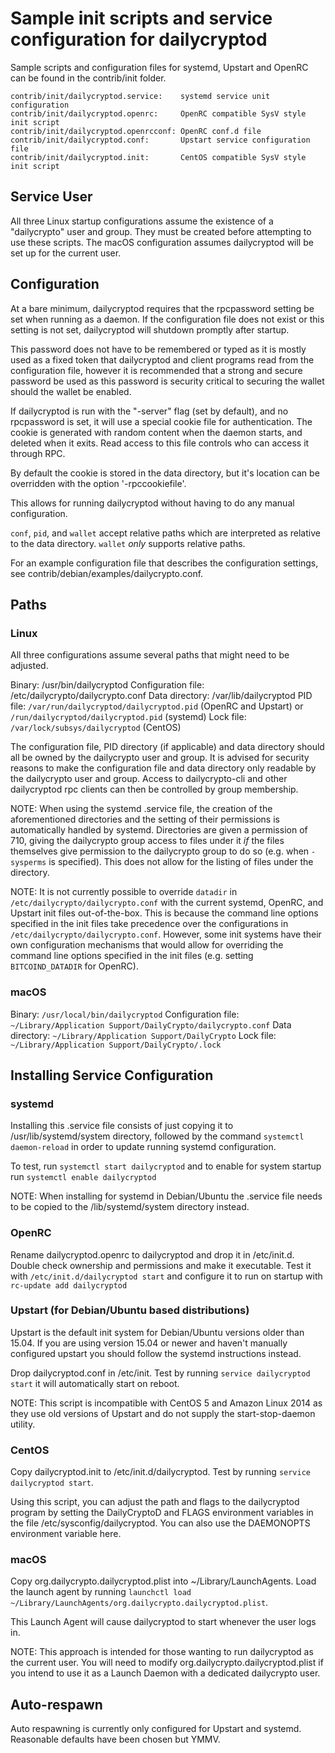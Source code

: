 Sample init scripts and service configuration for dailycryptod
==========================================================

Sample scripts and configuration files for systemd, Upstart and OpenRC
can be found in the contrib/init folder.

    contrib/init/dailycryptod.service:    systemd service unit configuration
    contrib/init/dailycryptod.openrc:     OpenRC compatible SysV style init script
    contrib/init/dailycryptod.openrcconf: OpenRC conf.d file
    contrib/init/dailycryptod.conf:       Upstart service configuration file
    contrib/init/dailycryptod.init:       CentOS compatible SysV style init script

Service User
---------------------------------

All three Linux startup configurations assume the existence of a "dailycrypto" user
and group.  They must be created before attempting to use these scripts.
The macOS configuration assumes dailycryptod will be set up for the current user.

Configuration
---------------------------------

At a bare minimum, dailycryptod requires that the rpcpassword setting be set
when running as a daemon.  If the configuration file does not exist or this
setting is not set, dailycryptod will shutdown promptly after startup.

This password does not have to be remembered or typed as it is mostly used
as a fixed token that dailycryptod and client programs read from the configuration
file, however it is recommended that a strong and secure password be used
as this password is security critical to securing the wallet should the
wallet be enabled.

If dailycryptod is run with the "-server" flag (set by default), and no rpcpassword is set,
it will use a special cookie file for authentication. The cookie is generated with random
content when the daemon starts, and deleted when it exits. Read access to this file
controls who can access it through RPC.

By default the cookie is stored in the data directory, but it's location can be overridden
with the option '-rpccookiefile'.

This allows for running dailycryptod without having to do any manual configuration.

`conf`, `pid`, and `wallet` accept relative paths which are interpreted as
relative to the data directory. `wallet` *only* supports relative paths.

For an example configuration file that describes the configuration settings,
see contrib/debian/examples/dailycrypto.conf.

Paths
---------------------------------

### Linux

All three configurations assume several paths that might need to be adjusted.

Binary:              /usr/bin/dailycryptod
Configuration file:  /etc/dailycrypto/dailycrypto.conf
Data directory:      /var/lib/dailycryptod
PID file:            `/var/run/dailycryptod/dailycryptod.pid` (OpenRC and Upstart) or `/run/dailycryptod/dailycryptod.pid` (systemd)
Lock file:           `/var/lock/subsys/dailycryptod` (CentOS)

The configuration file, PID directory (if applicable) and data directory
should all be owned by the dailycrypto user and group.  It is advised for security
reasons to make the configuration file and data directory only readable by the
dailycrypto user and group.  Access to dailycrypto-cli and other dailycryptod rpc clients
can then be controlled by group membership.

NOTE: When using the systemd .service file, the creation of the aforementioned
directories and the setting of their permissions is automatically handled by
systemd. Directories are given a permission of 710, giving the dailycrypto group
access to files under it _if_ the files themselves give permission to the
dailycrypto group to do so (e.g. when `-sysperms` is specified). This does not allow
for the listing of files under the directory.

NOTE: It is not currently possible to override `datadir` in
`/etc/dailycrypto/dailycrypto.conf` with the current systemd, OpenRC, and Upstart init
files out-of-the-box. This is because the command line options specified in the
init files take precedence over the configurations in
`/etc/dailycrypto/dailycrypto.conf`. However, some init systems have their own
configuration mechanisms that would allow for overriding the command line
options specified in the init files (e.g. setting `BITCOIND_DATADIR` for
OpenRC).

### macOS

Binary:              `/usr/local/bin/dailycryptod`
Configuration file:  `~/Library/Application Support/DailyCrypto/dailycrypto.conf`
Data directory:      `~/Library/Application Support/DailyCrypto`
Lock file:           `~/Library/Application Support/DailyCrypto/.lock`

Installing Service Configuration
-----------------------------------

### systemd

Installing this .service file consists of just copying it to
/usr/lib/systemd/system directory, followed by the command
`systemctl daemon-reload` in order to update running systemd configuration.

To test, run `systemctl start dailycryptod` and to enable for system startup run
`systemctl enable dailycryptod`

NOTE: When installing for systemd in Debian/Ubuntu the .service file needs to be copied to the /lib/systemd/system directory instead.

### OpenRC

Rename dailycryptod.openrc to dailycryptod and drop it in /etc/init.d.  Double
check ownership and permissions and make it executable.  Test it with
`/etc/init.d/dailycryptod start` and configure it to run on startup with
`rc-update add dailycryptod`

### Upstart (for Debian/Ubuntu based distributions)

Upstart is the default init system for Debian/Ubuntu versions older than 15.04. If you are using version 15.04 or newer and haven't manually configured upstart you should follow the systemd instructions instead.

Drop dailycryptod.conf in /etc/init.  Test by running `service dailycryptod start`
it will automatically start on reboot.

NOTE: This script is incompatible with CentOS 5 and Amazon Linux 2014 as they
use old versions of Upstart and do not supply the start-stop-daemon utility.

### CentOS

Copy dailycryptod.init to /etc/init.d/dailycryptod. Test by running `service dailycryptod start`.

Using this script, you can adjust the path and flags to the dailycryptod program by
setting the DailyCryptoD and FLAGS environment variables in the file
/etc/sysconfig/dailycryptod. You can also use the DAEMONOPTS environment variable here.

### macOS

Copy org.dailycrypto.dailycryptod.plist into ~/Library/LaunchAgents. Load the launch agent by
running `launchctl load ~/Library/LaunchAgents/org.dailycrypto.dailycryptod.plist`.

This Launch Agent will cause dailycryptod to start whenever the user logs in.

NOTE: This approach is intended for those wanting to run dailycryptod as the current user.
You will need to modify org.dailycrypto.dailycryptod.plist if you intend to use it as a
Launch Daemon with a dedicated dailycrypto user.

Auto-respawn
-----------------------------------

Auto respawning is currently only configured for Upstart and systemd.
Reasonable defaults have been chosen but YMMV.
